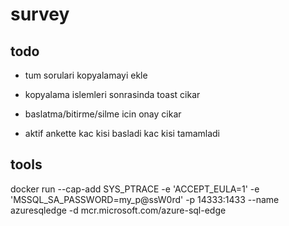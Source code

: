 # survey

## todo

- tum sorulari kopyalamayi ekle
- kopyalama islemleri sonrasinda toast cikar
- baslatma/bitirme/silme icin onay cikar

- aktif ankette kac kisi basladi kac kisi tamamladi

## tools

docker run --cap-add SYS_PTRACE -e 'ACCEPT_EULA=1' -e 'MSSQL_SA_PASSWORD=my_p@ssW0rd' -p 14333:1433 --name azuresqledge -d mcr.microsoft.com/azure-sql-edge
